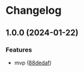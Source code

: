 # Changelog

## 1.0.0 (2024-01-22)


### Features

* mvp ([88dedaf](https://github.com/pythoninthegrass/qaas/commit/88dedafdd858d9b54f2e70590de97ac02e2edaae))
